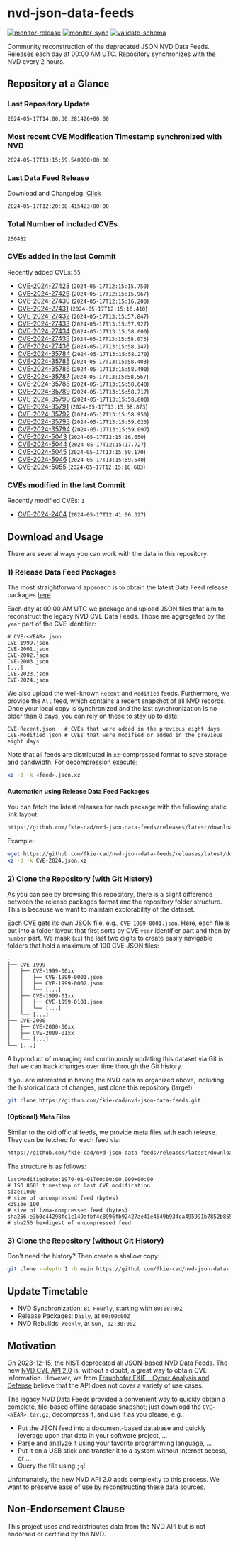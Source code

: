 # nvd-json-data-feeds

[![monitor-release](https://github.com/fkie-cad/nvd-json-data-feeds/actions/workflows/monitor_release.yml/badge.svg)](https://github.com/fkie-cad/nvd-json-data-feeds/actions/workflows/monitor_release.yml)
[![monitor-sync](https://github.com/fkie-cad/nvd-json-data-feeds/actions/workflows/monitor_sync.yml/badge.svg)](https://github.com/fkie-cad/nvd-json-data-feeds/actions/workflows/monitor_sync.yml)
[![validate-schema](https://github.com/fkie-cad/nvd-json-data-feeds/actions/workflows/validate_schema.yml/badge.svg)](https://github.com/fkie-cad/nvd-json-data-feeds/actions/workflows/validate_schema.yml)

Community reconstruction of the deprecated JSON NVD Data Feeds.
[Releases](https://github.com/fkie-cad/nvd-json-data-feeds/releases/latest) each day at 00:00 AM UTC.
Repository synchronizes with the NVD every 2 hours.

## Repository at a Glance

### Last Repository Update

```plain
2024-05-17T14:00:30.281426+00:00
```

### Most recent CVE Modification Timestamp synchronized with NVD

```plain
2024-05-17T13:15:59.540000+00:00
```

### Last Data Feed Release

Download and Changelog: [Click](https://github.com/fkie-cad/nvd-json-data-feeds/releases/latest)

```plain
2024-05-17T12:20:08.415423+00:00
```

### Total Number of included CVEs

```plain
250482
```

### CVEs added in the last Commit

Recently added CVEs: `55`

- [CVE-2024-27428](CVE-2024/CVE-2024-274xx/CVE-2024-27428.json) (`2024-05-17T12:15:15.750`)
- [CVE-2024-27429](CVE-2024/CVE-2024-274xx/CVE-2024-27429.json) (`2024-05-17T12:15:15.967`)
- [CVE-2024-27430](CVE-2024/CVE-2024-274xx/CVE-2024-27430.json) (`2024-05-17T12:15:16.200`)
- [CVE-2024-27431](CVE-2024/CVE-2024-274xx/CVE-2024-27431.json) (`2024-05-17T12:15:16.410`)
- [CVE-2024-27432](CVE-2024/CVE-2024-274xx/CVE-2024-27432.json) (`2024-05-17T13:15:57.847`)
- [CVE-2024-27433](CVE-2024/CVE-2024-274xx/CVE-2024-27433.json) (`2024-05-17T13:15:57.927`)
- [CVE-2024-27434](CVE-2024/CVE-2024-274xx/CVE-2024-27434.json) (`2024-05-17T13:15:58.000`)
- [CVE-2024-27435](CVE-2024/CVE-2024-274xx/CVE-2024-27435.json) (`2024-05-17T13:15:58.073`)
- [CVE-2024-27436](CVE-2024/CVE-2024-274xx/CVE-2024-27436.json) (`2024-05-17T13:15:58.147`)
- [CVE-2024-35784](CVE-2024/CVE-2024-357xx/CVE-2024-35784.json) (`2024-05-17T13:15:58.270`)
- [CVE-2024-35785](CVE-2024/CVE-2024-357xx/CVE-2024-35785.json) (`2024-05-17T13:15:58.403`)
- [CVE-2024-35786](CVE-2024/CVE-2024-357xx/CVE-2024-35786.json) (`2024-05-17T13:15:58.490`)
- [CVE-2024-35787](CVE-2024/CVE-2024-357xx/CVE-2024-35787.json) (`2024-05-17T13:15:58.567`)
- [CVE-2024-35788](CVE-2024/CVE-2024-357xx/CVE-2024-35788.json) (`2024-05-17T13:15:58.640`)
- [CVE-2024-35789](CVE-2024/CVE-2024-357xx/CVE-2024-35789.json) (`2024-05-17T13:15:58.717`)
- [CVE-2024-35790](CVE-2024/CVE-2024-357xx/CVE-2024-35790.json) (`2024-05-17T13:15:58.800`)
- [CVE-2024-35791](CVE-2024/CVE-2024-357xx/CVE-2024-35791.json) (`2024-05-17T13:15:58.873`)
- [CVE-2024-35792](CVE-2024/CVE-2024-357xx/CVE-2024-35792.json) (`2024-05-17T13:15:58.950`)
- [CVE-2024-35793](CVE-2024/CVE-2024-357xx/CVE-2024-35793.json) (`2024-05-17T13:15:59.023`)
- [CVE-2024-35794](CVE-2024/CVE-2024-357xx/CVE-2024-35794.json) (`2024-05-17T13:15:59.097`)
- [CVE-2024-5043](CVE-2024/CVE-2024-50xx/CVE-2024-5043.json) (`2024-05-17T12:15:16.650`)
- [CVE-2024-5044](CVE-2024/CVE-2024-50xx/CVE-2024-5044.json) (`2024-05-17T12:15:17.727`)
- [CVE-2024-5045](CVE-2024/CVE-2024-50xx/CVE-2024-5045.json) (`2024-05-17T13:15:59.170`)
- [CVE-2024-5046](CVE-2024/CVE-2024-50xx/CVE-2024-5046.json) (`2024-05-17T13:15:59.540`)
- [CVE-2024-5055](CVE-2024/CVE-2024-50xx/CVE-2024-5055.json) (`2024-05-17T12:15:18.683`)


### CVEs modified in the last Commit

Recently modified CVEs: `1`

- [CVE-2024-2404](CVE-2024/CVE-2024-24xx/CVE-2024-2404.json) (`2024-05-17T12:41:06.327`)


## Download and Usage

There are several ways you can work with the data in this repository:

### 1) Release Data Feed Packages

The most straightforward approach is to obtain the latest Data Feed release packages [here](https://github.com/fkie-cad/nvd-json-data-feeds/releases/latest).

Each day at 00:00 AM UTC we package and upload JSON files that aim to reconstruct the legacy NVD CVE Data Feeds.
Those are aggregated by the `year` part of the CVE identifier:

```
# CVE-<YEAR>.json
CVE-1999.json
CVE-2001.json
CVE-2002.json
CVE-2003.json
[...]
CVE-2023.json
CVE-2024.json
```

We also upload the well-known `Recent` and `Modified` feeds.
Furthermore, we provide the `All` feed, which contains a recent snapshot of all NVD records.
Once your local copy is synchronized and the last synchronization is no older than 8 days, you can rely on these to stay up to date:

```plain
CVE-Recent.json   # CVEs that were added in the previous eight days
CVE-Modified.json # CVEs that were modified or added in the previous eight days
```

Note that all feeds are distributed in `xz`-compressed format to save storage and bandwidth.
For decompression execute:

```sh
xz -d -k <feed>.json.xz
```

#### Automation using Release Data Feed Packages

You can fetch the latest releases for each package with the following static link layout:

```sh
https://github.com/fkie-cad/nvd-json-data-feeds/releases/latest/download/CVE-<YEAR>.json.xz
```

Example:

```sh
wget https://github.com/fkie-cad/nvd-json-data-feeds/releases/latest/download/CVE-2024.json.xz
xz -d -k CVE-2024.json.xz
```

### 2) Clone the Repository (with Git History)

As you can see by browsing this repository, there is a slight difference between the release packages format and the repository folder structure.
This is because we want to maintain explorability of the dataset.

Each CVE gets its own JSON file, e.g., `CVE-1999-0001.json`.
Here, each file is put into a folder layout that first sorts by CVE `year` identifier part and then by `number` part.
We mask (`xx`) the last two digits to create easily navigable folders that hold a maximum of 100 CVE JSON files:

```plain
.
├── CVE-1999
│   ├── CVE-1999-00xx
│   │   ├── CVE-1999-0001.json
│   │   ├── CVE-1999-0002.json
│   │   └── [...]
│   ├── CVE-1999-01xx
│   │   ├── CVE-1999-0101.json
│   │   └── [...]
│   └── [...]
├── CVE-2000
│   ├── CVE-2000-00xx
│   ├── CVE-2000-01xx
│   └── [...]
└── [...]
```

A byproduct of managing and continuously updating this dataset via Git is that we can track changes over time through the Git history.

If you are interested in having the NVD data as organized above, including the historical data of changes, just clone this repository (large!):

```sh
git clone https://github.com/fkie-cad/nvd-json-data-feeds.git
```

#### (Optional) Meta Files

Similar to the old official feeds, we provide meta files with each release. They can be fetched for each feed via:

```sh
https://github.com/fkie-cad/nvd-json-data-feeds/releases/latest/download/CVE-<YEAR>.meta
```

The structure is as follows:

```plain
lastModifiedDate:1970-01-01T00:00:00.000+00:00                          # ISO 8601 timestamp of last CVE modification
size:1000                                                               # size of uncompressed feed (bytes)
xzSize:100                                                              # size of lzma-compressed feed (bytes)
sha256:e3b0c44298fc1c149afbf4c8996fb92427ae41e4649b934ca495991b7852b855 # sha256 hexdigest of uncompressed feed
```

### 3) Clone the Repository (without Git History)

Don't need the history? Then create a shallow copy:

```sh
git clone --depth 1 -b main https://github.com/fkie-cad/nvd-json-data-feeds.git
```


## Update Timetable

* NVD Synchronization: `Bi-Hourly`, starting with `00:00:00Z`
* Release Packages: `Daily`, at `00:00:00Z`
* NVD Rebuilds: `Weekly`, at `Sun, 02:30:00Z`


## Motivation

On 2023-12-15, the NIST deprecated all [JSON-based NVD Data Feeds](https://nvd.nist.gov/vuln/data-feeds#divRetirementBanner-1).
The new [NVD CVE API 2.0](https://nvd.nist.gov/developers/vulnerabilities) is, without a doubt, a great way to obtain CVE information.
However, we from [Fraunhofer FKIE - Cyber Analysis and Defense](https://www.fkie.fraunhofer.de/en/departments/cad.html) believe that the API does not cover a variety of use cases.

The legacy NVD Data Feeds provided a convenient way to quickly obtain a complete, file-based offline database snapshot; just download the `CVE-<YEAR>.tar.gz`, decompress it, and use it as you please, e.g.:

- Put the JSON feed into a document-based database and quickly leverage upon that data in your software project, ...
- Parse and analyze it using your favorite programming language, ...
- Put it on a USB stick and transfer it to a system without internet access, or ...
- Query the file using `jq`!

Unfortunately, the new NVD API 2.0 adds complexity to this process.
We want to preserve ease of use by reconstructing these data sources.

## Non-Endorsement Clause

This project uses and redistributes data from the NVD API but is not endorsed or certified by the NVD.